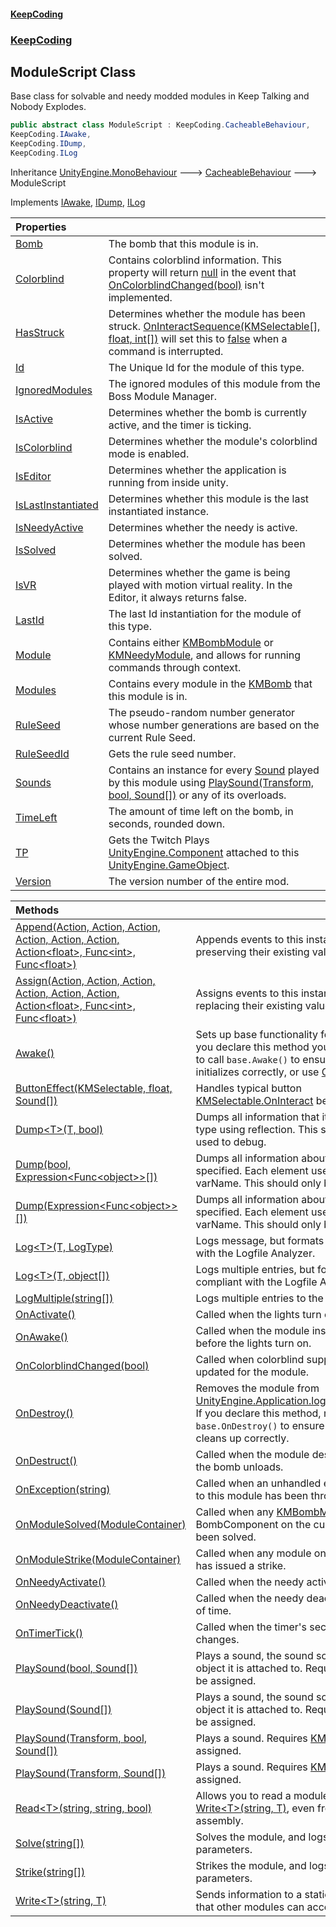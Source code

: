 #### [KeepCoding](index.md 'index')
### [KeepCoding](KeepCoding.md 'KeepCoding')
## ModuleScript Class
Base class for solvable and needy modded modules in Keep Talking and Nobody Explodes.  
```csharp
public abstract class ModuleScript : KeepCoding.CacheableBehaviour,
KeepCoding.IAwake,
KeepCoding.IDump,
KeepCoding.ILog
```

Inheritance [UnityEngine.MonoBehaviour](https://docs.microsoft.com/en-us/dotnet/api/UnityEngine.MonoBehaviour 'UnityEngine.MonoBehaviour') &#129106; [CacheableBehaviour](CacheableBehaviour.md 'KeepCoding.CacheableBehaviour') &#129106; ModuleScript  

Implements [IAwake](IAwake.md 'KeepCoding.IAwake'), [IDump](IDump.md 'KeepCoding.IDump'), [ILog](ILog.md 'KeepCoding.ILog')  

| Properties | |
| :--- | :--- |
| [Bomb](ModuleScript.Bomb.md 'KeepCoding.ModuleScript.Bomb') | The bomb that this module is in.<br/> |
| [Colorblind](ModuleScript.Colorblind.md 'KeepCoding.ModuleScript.Colorblind') | Contains colorblind information. This property will return [null](https://docs.microsoft.com/en-us/dotnet/csharp/language-reference/keywords/null 'https://docs.microsoft.com/en-us/dotnet/csharp/language-reference/keywords/null') in the event that [OnColorblindChanged(bool)](ModuleScript.OnColorblindChanged.v.B8pFA9oBJ43uADUD5ZpQ.md 'KeepCoding.ModuleScript.OnColorblindChanged(bool)') isn't implemented.<br/> |
| [HasStruck](ModuleScript.HasStruck.md 'KeepCoding.ModuleScript.HasStruck') | Determines whether the module has been struck. [OnInteractSequence(KMSelectable[], float, int[])](TPScript.TModule..OnInteractSequence.BDCqLwYKYl5pAjSBekGAmQ.md 'KeepCoding.TPScript&lt;TModule&gt;.OnInteractSequence(KMSelectable[], float, int[])') will set this to [false](https://docs.microsoft.com/en-us/dotnet/csharp/language-reference/builtin-types/bool 'https://docs.microsoft.com/en-us/dotnet/csharp/language-reference/builtin-types/bool') when a command is interrupted.<br/> |
| [Id](ModuleScript.Id.md 'KeepCoding.ModuleScript.Id') | The Unique Id for the module of this type.<br/> |
| [IgnoredModules](ModuleScript.IgnoredModules.md 'KeepCoding.ModuleScript.IgnoredModules') | The ignored modules of this module from the Boss Module Manager.<br/> |
| [IsActive](ModuleScript.IsActive.md 'KeepCoding.ModuleScript.IsActive') | Determines whether the bomb is currently active, and the timer is ticking.<br/> |
| [IsColorblind](ModuleScript.IsColorblind.md 'KeepCoding.ModuleScript.IsColorblind') | Determines whether the module's colorblind mode is enabled.<br/> |
| [IsEditor](ModuleScript.IsEditor.md 'KeepCoding.ModuleScript.IsEditor') | Determines whether the application is running from inside unity.<br/> |
| [IsLastInstantiated](ModuleScript.IsLastInstantiated.md 'KeepCoding.ModuleScript.IsLastInstantiated') | Determines whether this module is the last instantiated instance.<br/> |
| [IsNeedyActive](ModuleScript.IsNeedyActive.md 'KeepCoding.ModuleScript.IsNeedyActive') | Determines whether the needy is active.<br/> |
| [IsSolved](ModuleScript.IsSolved.md 'KeepCoding.ModuleScript.IsSolved') | Determines whether the module has been solved.<br/> |
| [IsVR](ModuleScript.IsVR.md 'KeepCoding.ModuleScript.IsVR') | Determines whether the game is being played with motion virtual reality. In the Editor, it always returns false.<br/> |
| [LastId](ModuleScript.LastId.md 'KeepCoding.ModuleScript.LastId') | The last Id instantiation for the module of this type.<br/> |
| [Module](ModuleScript.Module.md 'KeepCoding.ModuleScript.Module') | Contains either [KMBombModule](https://docs.microsoft.com/en-us/dotnet/api/KMBombModule 'KMBombModule') or [KMNeedyModule](https://docs.microsoft.com/en-us/dotnet/api/KMNeedyModule 'KMNeedyModule'), and allows for running commands through context.<br/> |
| [Modules](ModuleScript.Modules.md 'KeepCoding.ModuleScript.Modules') | Contains every module in the [KMBomb](https://docs.microsoft.com/en-us/dotnet/api/KMBomb 'KMBomb') that this module is in.<br/> |
| [RuleSeed](ModuleScript.RuleSeed.md 'KeepCoding.ModuleScript.RuleSeed') | The pseudo-random number generator whose number generations are based on the current Rule Seed.<br/> |
| [RuleSeedId](ModuleScript.RuleSeedId.md 'KeepCoding.ModuleScript.RuleSeedId') | Gets the rule seed number.<br/> |
| [Sounds](ModuleScript.Sounds.md 'KeepCoding.ModuleScript.Sounds') | Contains an instance for every [Sound](Sound.md 'KeepCoding.Sound') played by this module using [PlaySound(Transform, bool, Sound[])](ModuleScript.PlaySound.Eo7fMZRxz07dxI+QmUMs9w.md 'KeepCoding.ModuleScript.PlaySound(Transform, bool, KeepCoding.Sound[])') or any of its overloads.<br/> |
| [TimeLeft](ModuleScript.TimeLeft.md 'KeepCoding.ModuleScript.TimeLeft') | The amount of time left on the bomb, in seconds, rounded down.<br/> |
| [TP](ModuleScript.TP.md 'KeepCoding.ModuleScript.TP') | Gets the Twitch Plays [UnityEngine.Component](https://docs.microsoft.com/en-us/dotnet/api/UnityEngine.Component 'UnityEngine.Component') attached to this [UnityEngine.GameObject](https://docs.microsoft.com/en-us/dotnet/api/UnityEngine.GameObject 'UnityEngine.GameObject').<br/> |
| [Version](ModuleScript.Version.md 'KeepCoding.ModuleScript.Version') | The version number of the entire mod.<br/> |

| Methods | |
| :--- | :--- |
| [Append(Action, Action, Action, Action, Action, Action, Action&lt;float&gt;, Func&lt;int&gt;, Func&lt;float&gt;)](ModuleScript.Append.3Om3PbSoIeXpwe5wlBFQnw.md 'KeepCoding.ModuleScript.Append(System.Action, System.Action, System.Action, System.Action, System.Action, System.Action, System.Action&lt;float&gt;, System.Func&lt;int&gt;, System.Func&lt;float&gt;)') | Appends events to this instance's [Module](ModuleScript.Module.md 'KeepCoding.ModuleScript.Module'), preserving their existing values.<br/> |
| [Assign(Action, Action, Action, Action, Action, Action, Action&lt;float&gt;, Func&lt;int&gt;, Func&lt;float&gt;)](ModuleScript.Assign.XGNq9Lb.wz39JCrOWlC3JQ.md 'KeepCoding.ModuleScript.Assign(System.Action, System.Action, System.Action, System.Action, System.Action, System.Action, System.Action&lt;float&gt;, System.Func&lt;int&gt;, System.Func&lt;float&gt;)') | Assigns events to this instance's [Module](ModuleScript.Module.md 'KeepCoding.ModuleScript.Module'), replacing their existing values.<br/> |
| [Awake()](ModuleScript.Awake().md 'KeepCoding.ModuleScript.Awake()') | Sets up base functionality for the module. If you declare this method yourself, make sure to call `base.Awake()` to ensure that the module initializes correctly, or use [OnAwake()](ModuleScript.OnAwake().md 'KeepCoding.ModuleScript.OnAwake()') instead.<br/> |
| [ButtonEffect(KMSelectable, float, Sound[])](ModuleScript.ButtonEffect.m6oblontlDXgXnuZyRA2fQ.md 'KeepCoding.ModuleScript.ButtonEffect(KMSelectable, float, KeepCoding.Sound[])') | Handles typical button [KMSelectable.OnInteract](https://docs.microsoft.com/en-us/dotnet/api/KMSelectable.OnInteract 'KMSelectable.OnInteract') behaviour.<br/> |
| [Dump&lt;T&gt;(T, bool)](ModuleScript.Dump.rPFgKMTJ6Yx29zwCI4Mh5Q.md 'KeepCoding.ModuleScript.Dump&lt;T&gt;(T, bool)') | Dumps all information that it can find of the type using reflection. This should only be used to debug.<br/> |
| [Dump(bool, Expression&lt;Func&lt;object&gt;&gt;[])](ModuleScript.Dump.s7HN7dAEk6hZXpJGQ6UR2w.md 'KeepCoding.ModuleScript.Dump(bool, System.Linq.Expressions.Expression&lt;System.Func&lt;object&gt;&gt;[])') | Dumps all information about the variables specified. Each element uses the syntax () => varName. This should only be used to debug.<br/> |
| [Dump(Expression&lt;Func&lt;object&gt;&gt;[])](ModuleScript.Dump.u7AJX2Z70L44FZHpKBTmxw.md 'KeepCoding.ModuleScript.Dump(System.Linq.Expressions.Expression&lt;System.Func&lt;object&gt;&gt;[])') | Dumps all information about the variables specified. Each element uses the syntax () => varName. This should only be used to debug.<br/> |
| [Log&lt;T&gt;(T, LogType)](ModuleScript.Log.p+nIKGfe9rpfPEgPOFv8OA.md 'KeepCoding.ModuleScript.Log&lt;T&gt;(T, LogType)') | Logs message, but formats it to be compliant with the Logfile Analyzer.<br/> |
| [Log&lt;T&gt;(T, object[])](ModuleScript.Log.j.XfWH0BSgC6a6A+Y3WL8g.md 'KeepCoding.ModuleScript.Log&lt;T&gt;(T, object[])') | Logs multiple entries, but formats it to be compliant with the Logfile Analyzer.<br/> |
| [LogMultiple(string[])](ModuleScript.LogMultiple.+yq7ctJoFJgYL.6.OkqGfA.md 'KeepCoding.ModuleScript.LogMultiple(string[])') | Logs multiple entries to the console.<br/> |
| [OnActivate()](ModuleScript.OnActivate().md 'KeepCoding.ModuleScript.OnActivate()') | Called when the lights turn on.<br/> |
| [OnAwake()](ModuleScript.OnAwake().md 'KeepCoding.ModuleScript.OnAwake()') | Called when the module instantiates, well before the lights turn on.<br/> |
| [OnColorblindChanged(bool)](ModuleScript.OnColorblindChanged.v.B8pFA9oBJ43uADUD5ZpQ.md 'KeepCoding.ModuleScript.OnColorblindChanged(bool)') | Called when colorblind support needs to be updated for the module.<br/> |
| [OnDestroy()](ModuleScript.OnDestroy().md 'KeepCoding.ModuleScript.OnDestroy()') | Removes the module from [UnityEngine.Application.logMessageReceived](https://docs.microsoft.com/en-us/dotnet/api/UnityEngine.Application.logMessageReceived 'UnityEngine.Application.logMessageReceived'). If you declare this method, make sure to call `base.OnDestroy()` to ensure that the module cleans up correctly.<br/> |
| [OnDestruct()](ModuleScript.OnDestruct().md 'KeepCoding.ModuleScript.OnDestruct()') | Called when the module destroys itself, after the bomb unloads.<br/> |
| [OnException(string)](ModuleScript.OnException.APtwBiJG4uBUENn3G5PNRg.md 'KeepCoding.ModuleScript.OnException(string)') | Called when an unhandled exception relating to this module has been thrown.<br/> |
| [OnModuleSolved(ModuleContainer)](ModuleScript.OnModuleSolved.bvIMgOP3LybWE.GORqZALQ.md 'KeepCoding.ModuleScript.OnModuleSolved(KeepCoding.ModuleContainer)') | Called when any [KMBombModule](https://docs.microsoft.com/en-us/dotnet/api/KMBombModule 'KMBombModule') or BombComponent on the current bomb has been solved.<br/> |
| [OnModuleStrike(ModuleContainer)](ModuleScript.OnModuleStrike.1NWg1QzzIjdklo5Fdd9fCg.md 'KeepCoding.ModuleScript.OnModuleStrike(KeepCoding.ModuleContainer)') | Called when any module on the current bomb has issued a strike.<br/> |
| [OnNeedyActivate()](ModuleScript.OnNeedyActivate().md 'KeepCoding.ModuleScript.OnNeedyActivate()') | Called when the needy activates.<br/> |
| [OnNeedyDeactivate()](ModuleScript.OnNeedyDeactivate().md 'KeepCoding.ModuleScript.OnNeedyDeactivate()') | Called when the needy deactivates or runs out of time.<br/> |
| [OnTimerTick()](ModuleScript.OnTimerTick().md 'KeepCoding.ModuleScript.OnTimerTick()') | Called when the timer's seconds-digit changes.<br/> |
| [PlaySound(bool, Sound[])](ModuleScript.PlaySound.T5G7nbY4x1hKLD9ZB1hwFg.md 'KeepCoding.ModuleScript.PlaySound(bool, KeepCoding.Sound[])') | Plays a sound, the sound source is the game object it is attached to. Requires [KMAudio](https://docs.microsoft.com/en-us/dotnet/api/KMAudio 'KMAudio') to be assigned.<br/> |
| [PlaySound(Sound[])](ModuleScript.PlaySound.rd+g+nK.gRmxxJyPxkHmaw.md 'KeepCoding.ModuleScript.PlaySound(KeepCoding.Sound[])') | Plays a sound, the sound source is the game object it is attached to. Requires [KMAudio](https://docs.microsoft.com/en-us/dotnet/api/KMAudio 'KMAudio') to be assigned.<br/> |
| [PlaySound(Transform, bool, Sound[])](ModuleScript.PlaySound.Eo7fMZRxz07dxI+QmUMs9w.md 'KeepCoding.ModuleScript.PlaySound(Transform, bool, KeepCoding.Sound[])') | Plays a sound. Requires [KMAudio](https://docs.microsoft.com/en-us/dotnet/api/KMAudio 'KMAudio') to be assigned.<br/> |
| [PlaySound(Transform, Sound[])](ModuleScript.PlaySound.Idi.GqAU2I99mGiMT8jLAA.md 'KeepCoding.ModuleScript.PlaySound(Transform, KeepCoding.Sound[])') | Plays a sound. Requires [KMAudio](https://docs.microsoft.com/en-us/dotnet/api/KMAudio 'KMAudio') to be assigned.<br/> |
| [Read&lt;T&gt;(string, string, bool)](ModuleScript.Read.gpV96rvnXGomhesS.iqiBg.md 'KeepCoding.ModuleScript.Read&lt;T&gt;(string, string, bool)') | Allows you to read a module's data that uses [Write&lt;T&gt;(string, T)](ModuleScript.Write.MUlE8lXsuyARXkdh4ORgbw.md 'KeepCoding.ModuleScript.Write&lt;T&gt;(string, T)'), even from a different assembly.<br/> |
| [Solve(string[])](ModuleScript.Solve.WjRcsScSXE.zSXwp7LIugg.md 'KeepCoding.ModuleScript.Solve(string[])') | Solves the module, and logs all of the parameters.<br/> |
| [Strike(string[])](ModuleScript.Strike.OGXTq67vxX8ph6+FzIPHtA.md 'KeepCoding.ModuleScript.Strike(string[])') | Strikes the module, and logs all of the parameters.<br/> |
| [Write&lt;T&gt;(string, T)](ModuleScript.Write.MUlE8lXsuyARXkdh4ORgbw.md 'KeepCoding.ModuleScript.Write&lt;T&gt;(string, T)') | Sends information to a static variable such that other modules can access it.<br/> |
